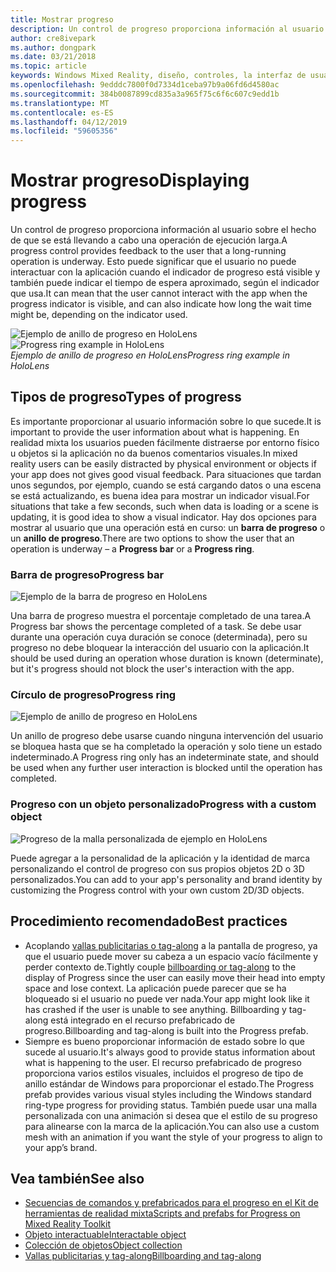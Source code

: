 ```yaml
---
title: Mostrar progreso
description: Un control de progreso proporciona información al usuario sobre el hecho de que se está llevando a cabo una operación de ejecución larga.
author: cre8ivepark
ms.author: dongpark
ms.date: 03/21/2018
ms.topic: article
keywords: Windows Mixed Reality, diseño, controles, la interfaz de usuario, experiencia de usuario
ms.openlocfilehash: 9edddc7800f0d7334d1ceba97b9a06fd6d4580ac
ms.sourcegitcommit: 384b0087899cd835a3a965f75c6f6c607c9edd1b
ms.translationtype: MT
ms.contentlocale: es-ES
ms.lasthandoff: 04/12/2019
ms.locfileid: "59605356"
---
```

# <a name="displaying-progress"></a><span data-ttu-id="e3a21-104">Mostrar progreso</span><span class="sxs-lookup"><span data-stu-id="e3a21-104">Displaying progress</span></span>

<span data-ttu-id="e3a21-105">Un control de progreso proporciona información al usuario sobre el hecho de que se está llevando a cabo una operación de ejecución larga.</span><span class="sxs-lookup"><span data-stu-id="e3a21-105">A progress control provides feedback to the user that a long-running operation is underway.</span></span> <span data-ttu-id="e3a21-106">Esto puede significar que el usuario no puede interactuar con la aplicación cuando el indicador de progreso está visible y también puede indicar el tiempo de espera aproximado, según el indicador que usa.</span><span class="sxs-lookup"><span data-stu-id="e3a21-106">It can mean that the user cannot interact with the app when the progress indicator is visible, and can also indicate how long the wait time might be, depending on the indicator used.</span></span>

<span data-ttu-id="e3a21-107">![Ejemplo de anillo de progreso en HoloLens](images/640px-progress-hero.jpg)</span><span class="sxs-lookup"><span data-stu-id="e3a21-107">![Progress ring example in HoloLens](images/640px-progress-hero.jpg)</span></span><br>
<span data-ttu-id="e3a21-108">*Ejemplo de anillo de progreso en HoloLens*</span><span class="sxs-lookup"><span data-stu-id="e3a21-108">*Progress ring example in HoloLens*</span></span>

## <a name="types-of-progress"></a><span data-ttu-id="e3a21-109">Tipos de progreso</span><span class="sxs-lookup"><span data-stu-id="e3a21-109">Types of progress</span></span>

<span data-ttu-id="e3a21-110">Es importante proporcionar al usuario información sobre lo que sucede.</span><span class="sxs-lookup"><span data-stu-id="e3a21-110">It is important to provide the user information about what is happening.</span></span> <span data-ttu-id="e3a21-111">En realidad mixta los usuarios pueden fácilmente distraerse por entorno físico u objetos si la aplicación no da buenos comentarios visuales.</span><span class="sxs-lookup"><span data-stu-id="e3a21-111">In mixed reality users can be easily distracted by physical environment or objects if your app does not gives good visual feedback.</span></span> <span data-ttu-id="e3a21-112">Para situaciones que tardan unos segundos, por ejemplo, cuando se está cargando datos o una escena se está actualizando, es buena idea para mostrar un indicador visual.</span><span class="sxs-lookup"><span data-stu-id="e3a21-112">For situations that take a few seconds, such when data is loading or a scene is updating, it is good idea to show a visual indicator.</span></span> <span data-ttu-id="e3a21-113">Hay dos opciones para mostrar al usuario que una operación está en curso: un **barra de progreso** o un **anillo de progreso**.</span><span class="sxs-lookup"><span data-stu-id="e3a21-113">There are two options to show the user that an operation is underway – a **Progress bar** or a **Progress ring**.</span></span>

### <a name="progress-bar"></a><span data-ttu-id="e3a21-114">Barra de progreso</span><span class="sxs-lookup"><span data-stu-id="e3a21-114">Progress bar</span></span>

![Ejemplo de la barra de progreso en HoloLens](images/640px-progressbar.jpg)

<span data-ttu-id="e3a21-116">Una barra de progreso muestra el porcentaje completado de una tarea.</span><span class="sxs-lookup"><span data-stu-id="e3a21-116">A Progress bar shows the percentage completed of a task.</span></span> <span data-ttu-id="e3a21-117">Se debe usar durante una operación cuya duración se conoce (determinada), pero su progreso no debe bloquear la interacción del usuario con la aplicación.</span><span class="sxs-lookup"><span data-stu-id="e3a21-117">It should be used during an operation whose duration is known (determinate), but it's progress should not block the user's interaction with the app.</span></span>

### <a name="progress-ring"></a><span data-ttu-id="e3a21-118">Círculo de progreso</span><span class="sxs-lookup"><span data-stu-id="e3a21-118">Progress ring</span></span>

![Ejemplo de anillo de progreso en HoloLens](images/640px-progressring.jpg)

<span data-ttu-id="e3a21-120">Un anillo de progreso debe usarse cuando ninguna intervención del usuario se bloquea hasta que se ha completado la operación y solo tiene un estado indeterminado.</span><span class="sxs-lookup"><span data-stu-id="e3a21-120">A Progress ring only has an indeterminate state, and should be used when any further user interaction is blocked until the operation has completed.</span></span>

### <a name="progress-with-a-custom-object"></a><span data-ttu-id="e3a21-121">Progreso con un objeto personalizado</span><span class="sxs-lookup"><span data-stu-id="e3a21-121">Progress with a custom object</span></span>

![Progreso de la malla personalizada de ejemplo en HoloLens](images/640px-progresscustom.jpg)

<span data-ttu-id="e3a21-123">Puede agregar a la personalidad de la aplicación y la identidad de marca personalizando el control de progreso con sus propios objetos 2D o 3D personalizados.</span><span class="sxs-lookup"><span data-stu-id="e3a21-123">You can add to your app's personality and brand identity by customizing the Progress control with your own custom 2D/3D objects.</span></span>

## <a name="best-practices"></a><span data-ttu-id="e3a21-124">Procedimiento recomendado</span><span class="sxs-lookup"><span data-stu-id="e3a21-124">Best practices</span></span>
* <span data-ttu-id="e3a21-125">Acoplando [vallas publicitarias o tag-along](billboarding-and-tag-along.md) a la pantalla de progreso, ya que el usuario puede mover su cabeza a un espacio vacío fácilmente y perder contexto de.</span><span class="sxs-lookup"><span data-stu-id="e3a21-125">Tightly couple [billboarding or tag-along](billboarding-and-tag-along.md) to the display of Progress since the user can easily move their head into empty space and lose context.</span></span> <span data-ttu-id="e3a21-126">La aplicación puede parecer que se ha bloqueado si el usuario no puede ver nada.</span><span class="sxs-lookup"><span data-stu-id="e3a21-126">Your app might look like it has crashed if the user is unable to see anything.</span></span> <span data-ttu-id="e3a21-127">Billboarding y tag-along está integrado en el recurso prefabricado de progreso.</span><span class="sxs-lookup"><span data-stu-id="e3a21-127">Billboarding and tag-along is built into the Progress prefab.</span></span>
* <span data-ttu-id="e3a21-128">Siempre es bueno proporcionar información de estado sobre lo que sucede al usuario.</span><span class="sxs-lookup"><span data-stu-id="e3a21-128">It's always good to provide status information about what is happening to the user.</span></span> <span data-ttu-id="e3a21-129">El recurso prefabricado de progreso proporciona varios estilos visuales, incluidos el progreso de tipo de anillo estándar de Windows para proporcionar el estado.</span><span class="sxs-lookup"><span data-stu-id="e3a21-129">The Progress prefab provides various visual styles including the Windows standard ring-type progress for providing status.</span></span> <span data-ttu-id="e3a21-130">También puede usar una malla personalizada con una animación si desea que el estilo de su progreso para alinearse con la marca de la aplicación.</span><span class="sxs-lookup"><span data-stu-id="e3a21-130">You can also use a custom mesh with an animation if you want the style of your progress to align to your app’s brand.</span></span>

## <a name="see-also"></a><span data-ttu-id="e3a21-131">Vea también</span><span class="sxs-lookup"><span data-stu-id="e3a21-131">See also</span></span>
* [<span data-ttu-id="e3a21-132">Secuencias de comandos y prefabricados para el progreso en el Kit de herramientas de realidad mixta</span><span class="sxs-lookup"><span data-stu-id="e3a21-132">Scripts and prefabs for Progress on Mixed Reality Toolkit</span></span>](https://github.com/Microsoft/MixedRealityToolkit-Unity/blob/htk_release/Assets/HoloToolkit-Examples/UX/Readme/README_ProgressExample.md)
* [<span data-ttu-id="e3a21-133">Objeto interactuable</span><span class="sxs-lookup"><span data-stu-id="e3a21-133">Interactable object</span></span>](interactable-object.md)
* [<span data-ttu-id="e3a21-134">Colección de objetos</span><span class="sxs-lookup"><span data-stu-id="e3a21-134">Object collection</span></span>](object-collection.md)
* [<span data-ttu-id="e3a21-135">Vallas publicitarias y tag-along</span><span class="sxs-lookup"><span data-stu-id="e3a21-135">Billboarding and tag-along</span></span>](billboarding-and-tag-along.md)
